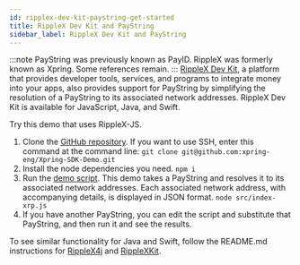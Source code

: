 ```yaml
---
id: ripplex-dev-kit-paystring-get-started
title: RippleX Dev Kit and PayString
sidebar_label: RippleX Dev Kit and PayString
---
```


:::note
PayString was previously known as PayID. RippleX was formerly known as Xpring. Some references remain.
:::
[RippleX Dev Kit](https://RippleX.io/docs/), a platform that provides developer tools, services, and programs to integrate money into your apps, also provides support for PayString by simplifying the resolution of a PayString to its associated network addresses. RippleX Dev Kit is available for JavaScript, Java, and Swift.

Try this demo that uses RippleX-JS.

1. Clone the [GitHub repository](https://github.com/xpring-eng/Xpring-SDK-Demo). If you want to use SSH, enter this command at the command line:
   `git clone git@github.com:xpring-eng/Xpring-SDK-Demo.git`
2. Install the node dependencies you need.
   `npm i`
3. Run the [demo script](https://github.com/xpring-eng/Xpring-SDK-Demo/blob/master/node/src/index-payid.js). This demo takes a PayString and resolves it to its associated network addresses. Each associated network address, with accompanying details, is displayed in JSON format.
   `node src/index-xrp.js`
4. If you have another PayString, you can edit the script and substitute that PayString, and then run it and see the results.

To see similar functionality for Java and Swift, follow the README.md instructions for [RippleX4j](https://github.com/xpring-eng/Xpring-SDK-Demo/tree/master/java) and [RippleXKit](https://github.com/xpring-eng/Xpring-SDK-Demo/tree/master/swift).
